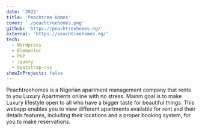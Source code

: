 ```yaml
---
date: '2022'
title: 'Peachtree Homes'
cover: './peachtreehomes.png'
github: 'https://peachtreehomes.ng/'
external: 'https://peachtreehomes.ng/'
tech:
  - Wordpress
  - Elementor
  - PHP
  - Jquery
  - bootstrap-css
showInProjects: false
---
```


Peachtreehomes is a Nigerian apartment management company that rents to you Luxury Apartments online with no stress. Mainm goal is to make Luxury lifestyle open to all who have a bigger taste for beautiful things. This webapp enables you to view different apartments available for rent and their details features, including their locations and a proper booking system, for you to make reservations.
